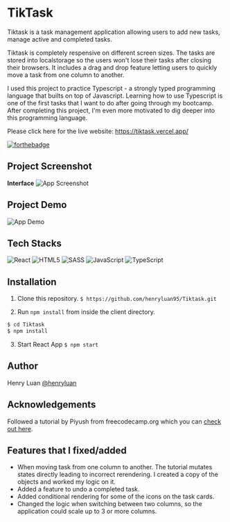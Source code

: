 # TikTask

Tiktask is a task management application allowing users to add new tasks, manage active and completed tasks. 

Tiktask is completely respensive on different screen sizes. The tasks are stored into localstorage so the users won't lose their tasks after closing their browsers. It includes a drag and drop feature letting users to quickly move a task from one column to another.

I used this project to practice Typescript - a strongly typed programming language that builts on top of Javascript. Learning how to use Typescript is one of the first tasks that I want to do after going through my bootcamp. After completing this project, I'm even more motivated to dig deeper into this programming language.

Please click here for the live website: https://tiktask.vercel.app/

[![forthebadge](https://forthebadge.com/images/badges/built-with-love.svg)](https://forthebadge.com)

## Project Screenshot
**Interface**
![App Screenshot](https://firebasestorage.googleapis.com/v0/b/personal-e4e76.appspot.com/o/Tiktask%2FTikTask.png?alt=media&token=49459eec-c09e-437d-870f-cc07dc2fc615)


## Project Demo
![App Demo](https://firebasestorage.googleapis.com/v0/b/personal-e4e76.appspot.com/o/Tiktask%2FTiktask.gif?alt=media&token=f8923290-c05e-4ed3-9234-907e1645f7ad)

## Tech Stacks
![React](https://img.shields.io/badge/react-%2320232a.svg?style=for-the-badge&logo=react&logoColor=%2361DAFB)
![HTML5](https://img.shields.io/badge/html5-%23E34F26.svg?style=for-the-badge&logo=html5&logoColor=white)
![SASS](https://img.shields.io/badge/SASS-hotpink.svg?style=for-the-badge&logo=SASS&logoColor=white)
![JavaScript](https://img.shields.io/badge/javascript-%23323330.svg?style=for-the-badge&logo=javascript&logoColor=%23F7DF1E)
![TypeScript](https://img.shields.io/badge/TypeScript-007ACC?style=for-the-badge&logo=typescript&logoColor=white)


## Installation

1. Clone this repository.
```$ https://github.com/henryluan95/Tiktask.git```


2. Run `npm install` from inside the client directory.


```bash
$ cd Tiktask
$ npm install
```

3. Start React App
```$ npm start```

## Author
Henry Luan [@henryluan](https://github.com/henryluan95)

## Acknowledgements
Followed a tutorial by Piyush from freecodecamp.org which you can [check out here](https://www.youtube.com/watch?v=FJDVKeh7RJI&t). 

## Features that I fixed/added
- When moving task from one column to another. The tutorial mutates states directly leading to incorrect rerendering. I created a copy of the objects and worked my logic on it.
- Added a feature to undo a completed task.
- Added conditional rendering for some of the icons on the task cards.
- Changed the logic when switching between two columns, so the application could scale up to 3 or more columns.
